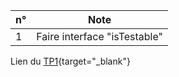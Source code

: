 | n° | Note |
| --- | --- |
| 1 | Faire interface "isTestable" |  

Lien du [TP1](https://ecampus.unicaen.fr/pluginfile.php/1250252/mod_resource/content/2/tp_representation.pdf){target="_blank"}
